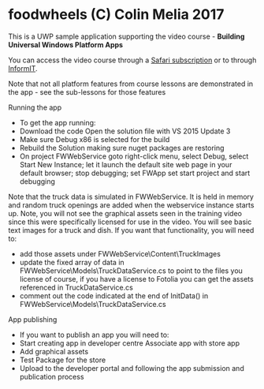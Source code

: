 # foodwheels (C) Colin Melia 2017

This is a UWP sample application supporting the video course - **Building Universal Windows Platform Apps**

You can access the video course through a [Safari subscription](https://colinize.me/learnuwp) or to through [InformIT](http://colinize.me/learnuwpbuy).

Note that not all platform features from course lessons are demonstrated in the app - see the sub-lessons for those features

Running the app
- To get the app running:
- Download the code Open the solution file with VS 2015 Update 3
- Make sure Debug x86 is selected for the build
- Rebuild the Solution making sure nuget packages are restoring
- On project FWWebService goto right-click menu, select Debug, select Start New Instance; let it launch the default site web page in your default browser; stop debugging; set FWApp set start project and start debugging

Note that the truck data is simulated in FWWebService. It is held in memory and random truck openings are added when the webservice instance starts up.
Note, you will not see the graphical assets seen in the training video since this were specifically licensed for use in the video. You will see basic text images for a truck and dish. If you want that functionality, you will need to: 
- add those assets under FWWebService\Content\TruckImages
- update the fixed array of data in FWWebService\Models\TruckDataService.cs to point to the files you license of course, if you have a license to Fotolia you can get the assets referenced in TruckDataService.cs
- comment out the code indicated at the end of InitData() in FWWebService\Models\TruckDataService.cs

App publishing
- If you want to publish an app you will need to: 
- Start creating app in developer centre Associate app with store app
- Add graphical assets
- Test Package for the store 
- Upload to the developer portal and following the app submission and publication process
